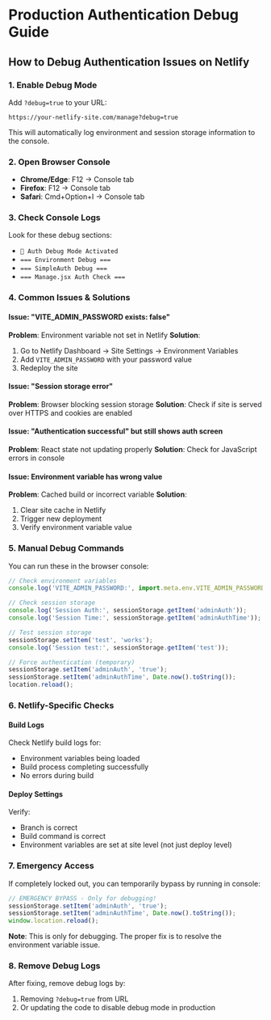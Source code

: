 # Production Authentication Debug Guide

## How to Debug Authentication Issues on Netlify

### 1. Enable Debug Mode
Add `?debug=true` to your URL:
```
https://your-netlify-site.com/manage?debug=true
```

This will automatically log environment and session storage information to the console.

### 2. Open Browser Console
- **Chrome/Edge**: F12 → Console tab
- **Firefox**: F12 → Console tab  
- **Safari**: Cmd+Option+I → Console tab

### 3. Check Console Logs
Look for these debug sections:
- `🐛 Auth Debug Mode Activated`
- `=== Environment Debug ===`
- `=== SimpleAuth Debug ===`
- `=== Manage.jsx Auth Check ===`

### 4. Common Issues & Solutions

#### Issue: "VITE_ADMIN_PASSWORD exists: false"
**Problem**: Environment variable not set in Netlify
**Solution**: 
1. Go to Netlify Dashboard → Site Settings → Environment Variables
2. Add `VITE_ADMIN_PASSWORD` with your password value
3. Redeploy the site

#### Issue: "Session storage error"
**Problem**: Browser blocking session storage
**Solution**: Check if site is served over HTTPS and cookies are enabled

#### Issue: "Authentication successful" but still shows auth screen
**Problem**: React state not updating properly
**Solution**: Check for JavaScript errors in console

#### Issue: Environment variable has wrong value
**Problem**: Cached build or incorrect variable
**Solution**: 
1. Clear site cache in Netlify
2. Trigger new deployment
3. Verify environment variable value

### 5. Manual Debug Commands
You can run these in the browser console:

```javascript
// Check environment variables
console.log('VITE_ADMIN_PASSWORD:', import.meta.env.VITE_ADMIN_PASSWORD);

// Check session storage
console.log('Session Auth:', sessionStorage.getItem('adminAuth'));
console.log('Session Time:', sessionStorage.getItem('adminAuthTime'));

// Test session storage
sessionStorage.setItem('test', 'works');
console.log('Session test:', sessionStorage.getItem('test'));

// Force authentication (temporary)
sessionStorage.setItem('adminAuth', 'true');
sessionStorage.setItem('adminAuthTime', Date.now().toString());
location.reload();
```

### 6. Netlify-Specific Checks

#### Build Logs
Check Netlify build logs for:
- Environment variables being loaded
- Build process completing successfully
- No errors during build

#### Deploy Settings
Verify:
- Branch is correct
- Build command is correct
- Environment variables are set at site level (not just deploy level)

### 7. Emergency Access
If completely locked out, you can temporarily bypass by running in console:
```javascript
// EMERGENCY BYPASS - Only for debugging!
sessionStorage.setItem('adminAuth', 'true');
sessionStorage.setItem('adminAuthTime', Date.now().toString());
window.location.reload();
```

**Note**: This is only for debugging. The proper fix is to resolve the environment variable issue.

### 8. Remove Debug Logs
After fixing, remove debug logs by:
1. Removing `?debug=true` from URL
2. Or updating the code to disable debug mode in production
